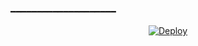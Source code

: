 
━━━━━━━━━━━━━━━━━━━━


<p align="center">
    <a href="https://heroku.com/deploy?template=https://github.com/tinaarobot/WAANIYA">
        <img src="https://www.herokucdn.com/deploy/button.svg" alt="Deploy">
    </a>
